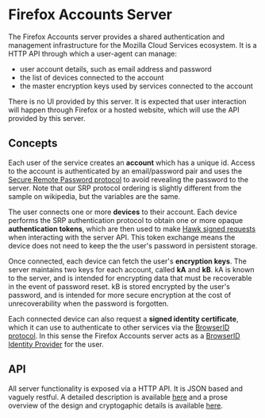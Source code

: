Firefox Accounts Server
=======================

The Firefox Accounts server provides a shared authentication and management infrastructure for the Mozilla Cloud Services ecosystem.  It is a HTTP API through which a user-agent can manage:

* user account details, such as email address and password
* the list of devices connected to the account
* the master encryption keys used by services connected to the account

There is no UI provided by this server.  It is expected that user interaction will happen through Firefox or a hosted website, which will use the API provided by this server.


## Concepts

Each user of the service creates an **account** which has a unique id.  Access to the account is authenticated by an email/password pair and uses the [Secure Remote Password protocol](https://en.wikipedia.org/wiki/Secure_Remote_Password_protocol) to avoid revealing the password to the server.  Note that our SRP protocol ordering is slightly different from the sample on wikipedia, but the variables are the same.

The user connects one or more **devices** to their account.  Each device performs the SRP authentication protocol to obtain one or more opaque **authentication tokens**, which are then used to make [Hawk signed requests](https://github.com/hueniverse/hawk/) when interacting with the server API.  This token exchange means the device does not need to keep the the user's password in persistent storage.

Once connected, each device can fetch the user's **encryption keys**.  The server maintains two keys for each account, called **kA** and **kB**.  kA is known to the server, and is intended for encrypting data that must be recoverable in the event of password reset.  kB is stored encrypted by the user's password, and is intended for more secure encryption at the cost of unrecoverability when the password is forgotten.

Each connected device can also request a **signed identity certificate**, which it can use to authenticate to other services via the [BrowserID protocol](https://login.persona.org/).  In this sense the Firefox Accounts server acts as a [BrowserID Identity Provider](https://developer.mozilla.org/en-US/Persona/Identity_Provider_Overview) for the user.


## API

All server functionality is exposed via a HTTP API.  It is JSON based and vaguely restful.  A detailed description is available [here](./api.md) and a prose overview of the design and cryptogaphic details is available [here](https://wiki.mozilla.org/Identity/AttachedServices/KeyServerProtocol).


